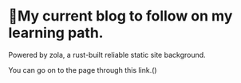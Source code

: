 <h1> 🙌My current blog to follow on my learning path. </h1>
Powered by zola, a rust-built reliable static site background.

You can go on to the page through this link.()

